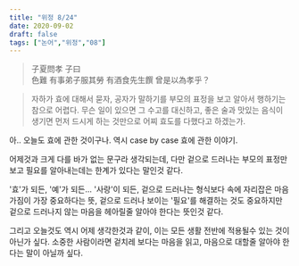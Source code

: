 ```yaml
---
title: "위정 8/24"
date: 2020-09-02
draft: false
tags: ["논어","위정","08"]
---
```


> 子夏問孝 子曰  </br>
> 色難 有事弟子服其勞 有酒食先生饌 曾是以為孝乎？

> 자하가 효에 대해서 묻자, 공자가 말하기를
> 부모의 표정을 보고 알아서 행하기는 참으로 어렵다.
> 무슨 일이 있으면 그 수고를 대신하고, 좋은 술과 맛있는 음식이 생기면
> 먼저 드시게 하는 것만으로 어찌 효도를 다했다고 하겠는가.

아.. 오늘도 효에 관한 것이구나. 역시 case by case 효에 관한 이야기.

어제것과 크게 다를 바가 없는 문구라 생각되는데, 다만 겉으로 드러나는
부모의 표정만 보고 필요를 알아내는데는 한계가 있다는 말인것 같다.

'효'가 되든, '예'가 되든... '사랑'이 되든,
겉으로 드러나는 형식보다 속에 자리잡은 마음가짐이 가장 중요하다는 뜻,
겉으로 드러나 보이는 '필요'를 해결하는 것도 중요하지만
겉으로 드러나지 않는 마음을 헤아릴줄 알아야 한다는 뜻인것 같다.

그리고 오늘것도 역시 어제 생각한것과 같이,
이는 모든 생활 전반에 적용될수 있는 것이 아닌가 싶다.
소중한 사람이라면 겉치레 보다는 마음을 읽고,
마음으로 대할줄 알아야 한다는 말이 아닐까 싶다.
